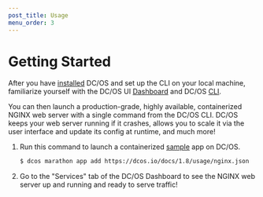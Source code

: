 ```yaml
---
post_title: Usage
menu_order: 3
---
```


# Getting Started
After you have [installed](/docs/1.8/administration/installing/) DC/OS and set up the CLI on your local machine, familiarize yourself with the DC/OS UI [Dashboard](/docs/1.8/usage/webinterface/) and DC/OS [CLI](/docs/1.8/usage/cli/).

You can then launch a production-grade, highly available, containerized NGINX web server with a single command from the DC/OS CLI. DC/OS keeps your web server running if it crashes, allows you to scale it via the user interface and update its config at runtime, and much more!

1.  Run this command to launch a containerized [sample](/docs/1.8/usage/nginx.json) app on DC/OS.

    ```bash
    $ dcos marathon app add https://dcos.io/docs/1.8/usage/nginx.json
    ```

1.  Go to the "Services" tab of the DC/OS Dashboard to see the NGINX web server up and running and ready to serve traffic!


